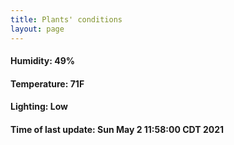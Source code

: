 ```yaml
---
title: Plants' conditions
layout: page
---
```



#### Humidity: 49%
#### Temperature: 71F
#### Lighting: Low
#### Time of last update: Sun May  2 11:58:00 CDT 2021
